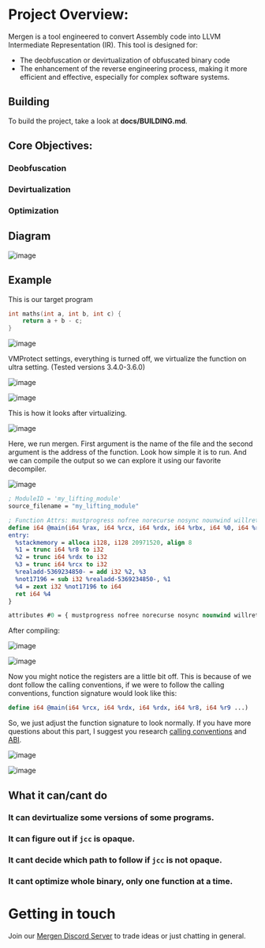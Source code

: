 # Project Overview:
Mergen is a tool engineered to convert Assembly code into LLVM Intermediate Representation (IR).
This tool is designed for:
- The deobfuscation or devirtualization of obfuscated binary code
- The enhancement of the reverse engineering process, making it more efficient and effective, especially for complex software systems.

## Building

To build the project, take a look at **docs/BUILDING.md**.

## Core Objectives:

### Deobfuscation

### Devirtualization

### Optimization

## Diagram
![image](https://github.com/loneicewolf/Mergen/assets/68499986/d557b048-9c77-49f2-82b2-ef299bc783c8)

## Example

This is our target program

```cpp
int maths(int a, int b, int c) {
    return a + b - c;
}
```

![image](https://raw.githubusercontent.com/NaC-L/Mergen/main/images/Original_Asm_Code.png)

VMProtect settings, everything is turned off, we virtualize the function on ultra setting. (Tested versions 3.4.0-3.6.0) 

![image](https://raw.githubusercontent.com/NaC-L/Mergen/main/images/vmp_settings.png)

![image](https://raw.githubusercontent.com/NaC-L/Mergen/main/images/vmp_settings2.png)

This is how it looks after virtualizing.

![image](https://raw.githubusercontent.com/NaC-L/Mergen/main/images/vmp_ultra_asm.png)

Here, we run mergen. First argument is the name of the file and the second argument is the address of the function. Look how simple it is to run. And we can compile the output so we can explore it using our favorite decompiler.

![image](https://raw.githubusercontent.com/NaC-L/Mergen/main/images/mergen_run.png)

```llvm
; ModuleID = 'my_lifting_module'
source_filename = "my_lifting_module"

; Function Attrs: mustprogress nofree norecurse nosync nounwind willreturn memory(none)
define i64 @main(i64 %rax, i64 %rcx, i64 %rdx, i64 %rbx, i64 %0, i64 %rbp, i64 %rsi, i64 %rdi, i64 %r8, i64 %r9, i64 %r10, i64 %r11, i64 %r12, i64 %r13, i64 %r14, i64 %r15, ptr nocapture readnone %memory) local_unnamed_addr #0 {
entry:
  %stackmemory = alloca i128, i128 20971520, align 8
  %1 = trunc i64 %r8 to i32
  %2 = trunc i64 %rdx to i32
  %3 = trunc i64 %rcx to i32
  %realadd-5369234850- = add i32 %2, %3
  %not17196 = sub i32 %realadd-5369234850-, %1
  %4 = zext i32 %not17196 to i64
  ret i64 %4
}

attributes #0 = { mustprogress nofree norecurse nosync nounwind willreturn memory(none) }
```

After compiling:

![image](https://raw.githubusercontent.com/NaC-L/Mergen/main/images/disass.png)

![image](https://raw.githubusercontent.com/NaC-L/Mergen/main/images/decomp.png)

Now you might notice the registers are a little bit off. This is because of we dont follow the calling conventions, if we were to follow the calling conventions, function signature would look like this:
```llvm
define i64 @main(i64 %rcx, i64 %rdx, i64 %rdx, i64 %r8, i64 %r9 ...) 
```
So, we just adjust the function signature to look normally. If you have more questions about this part, I suggest you research [calling conventions](https://learn.microsoft.com/en-us/cpp/build/x64-calling-convention?view=msvc-170#parameter-passing) and [ABI](https://learn.microsoft.com/en-us/cpp/build/x64-software-conventions?view=msvc-170&source=recommendations#register-volatility-and-preservation).

![image](https://raw.githubusercontent.com/NaC-L/Mergen/main/images/decomp2.png)

![image](https://raw.githubusercontent.com/NaC-L/Mergen/main/images/adjusted.png)

## What it can/cant do

### It can devirtualize some versions of some programs. 

### It can figure out if `jcc` is opaque.

### It cant decide which path to follow if `jcc` is not opaque.

### It cant optimize whole binary, only one function at a time. 



# Getting in touch
Join our [Mergen Discord Server](https://discord.gg/e3eftYguqB) to trade ideas or just chatting in general.
